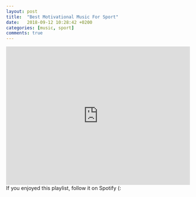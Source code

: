 ```yaml
---
layout: post
title:  "Best Motivational Music For Sport"
date:   2018-09-12 10:28:42 +0200
categories: [music, sport]
comments: true
---
```


<iframe src="https://open.spotify.com/embed/user/11180822633/playlist/3RjW0bAX4ZMCWWzwEfafy8" width="100%" height="380" frameborder="0" allowtransparency="true" allow="encrypted-media"></iframe>
If you enjoyed this playlist, follow it on Spotify (: